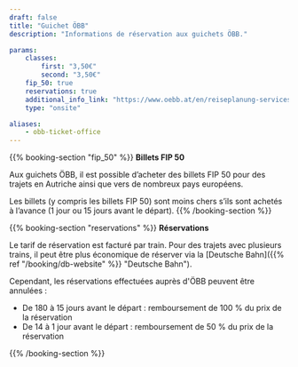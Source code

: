 ```yaml
---
draft: false
title: "Guichet ÖBB"
description: "Informations de réservation aux guichets ÖBB."

params:
    classes:
        first: "3,50€"
        second: "3,50€"
    fip_50: true
    reservations: true
    additional_info_link: "https://www.oebb.at/en/reiseplanung-services/am-bahnhof/bahnhofsinformation"
    type: "onsite"

aliases:
    - obb-ticket-office
---
```


{{% booking-section "fip_50" %}}
**Billets FIP 50**

Aux guichets ÖBB, il est possible d’acheter des billets FIP 50 pour des trajets en Autriche ainsi que vers de nombreux pays européens.

Les billets (y compris les billets FIP 50) sont moins chers s’ils sont achetés à l’avance (1 jour ou 15 jours avant le départ).
{{% /booking-section %}}

{{% booking-section "reservations" %}}
**Réservations**

Le tarif de réservation est facturé par train. Pour des trajets avec plusieurs trains, il peut être plus économique de réserver via la [Deutsche Bahn]({{% ref "/booking/db-website" %}} "Deutsche Bahn").

Cependant, les réservations effectuées auprès d'ÖBB peuvent être annulées :

- De 180 à 15 jours avant le départ : remboursement de 100 % du prix de la réservation
- De 14 à 1 jour avant le départ : remboursement de 50 % du prix de la réservation

{{% /booking-section %}}
